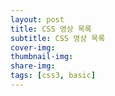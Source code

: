 ```yaml
---
layout: post
title: CSS 영상 목록
subtitle: CSS 영상 목록
cover-img:
thumbnail-img:
share-img:
tags: [css3, basic]
---
```

